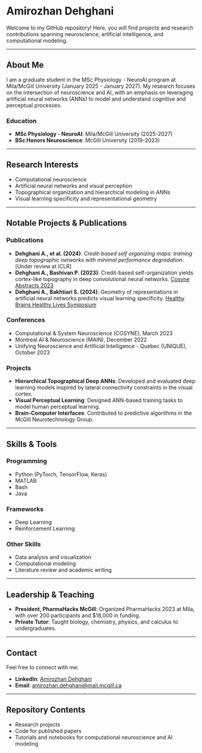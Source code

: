 # Amirozhan Dehghani

Welcome to my GitHub repository! Here, you will find projects and research contributions spanning neuroscience, artificial intelligence, and computational modeling.

---

## About Me

I am a graduate student in the MSc Physiology - NeuroAI program at Mila/McGill University (January 2025 - January 2027). My research focuses on the intersection of neuroscience and AI, with an emphasis on leveraging artificial neural networks (ANNs) to model and understand cognitive and perceptual processes.

### **Education**
- **MSc Physiology - NeuroAI**: Mila/McGill University (2025-2027)
- **BSc Honors Neuroscience**: McGill University (2019-2023)

---

## Research Interests

- Computational neuroscience
- Artificial neural networks and visual perception
- Topographical organization and hierarchical modeling in ANNs
- Visual learning specificity and representational geometry

---

## Notable Projects & Publications

### **Publications**
- **Dehghani A., et al. (2024)**: *Credit-based self organizing maps: training deep topographic networks with minimal performance degradation*. [Under review at ICLR]
- **Dehghani A., Bashivan P. (2023)**: Credit-based self-organization yields cortex-like topography in deep convolutional neural networks. [Cosyne Abstracts 2023](https://doi.org/10.57736/cc30-1b90)
- **Dehghani A., Bakhtiari S. (2024)**: Geometry of representations in artificial neural networks predicts visual learning specificity. [Healthy Brains Healthy Lives Symposium](https://mjm.mcgill.ca/article/view/1140/880)


### **Conferences**
- Computational & System Neuroscience (COSYNE), March 2023
- Montreal AI & Neuroscience (MAIN), December 2022
- Unifying Neuroscience and Artificial Intelligence - Quebec (UNIQUE), October 2023

### **Projects**
- **Hierarchical Topographical Deep ANNs**: Developed and evaluated deep learning models inspired by lateral connectivity constraints in the visual cortex.
- **Visual Perceptual Learning**: Designed ANN-based training tasks to model human perceptual learning.
- **Brain-Computer Interfaces**: Contributed to predictive algorithms in the McGill Neurotechnology Group.

---

## Skills & Tools

### **Programming**
- Python (PyTorch, TensorFlow, Keras)
- MATLAB
- Bash
- Java

### **Frameworks**
- Deep Learning
- Reinforcement Learning

### **Other Skills**
- Data analysis and visualization
- Computational modeling
- Literature review and academic writing

---

## Leadership & Teaching

- **President, PharmaHacks McGill**: Organized PharmaHacks 2023 at Mila, with over 200 participants and $18,000 in funding.
- **Private Tutor**: Taught biology, chemistry, physics, and calculus to undergraduates.
---

## Contact

Feel free to connect with me:
- **LinkedIn**: [Amirozhan Dehghani](https://www.linkedin.com/in/amir-ozhan-dehghani/)
- **Email**: [amirozhan.dehghani@mail.mcgill.ca](mailto:amirozhan.dehghani@mail.mcgill.ca)

---

## Repository Contents

- Research projects
- Code for published papers
- Tutorials and notebooks for computational neuroscience and AI modeling
